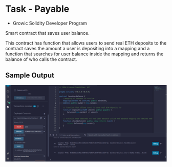 # Task - Payable

- Growic Solidity Developer Program

Smart contract that saves user balance.

This contract has function that allows users to send real ETH deposits to the contract saves the amount a user is depositing into a mapping and a function that searches for user balance inside the mapping and returns the balance of who calls the contract.

## Sample Output

![SaveUserBalance.sol](./output.png)
